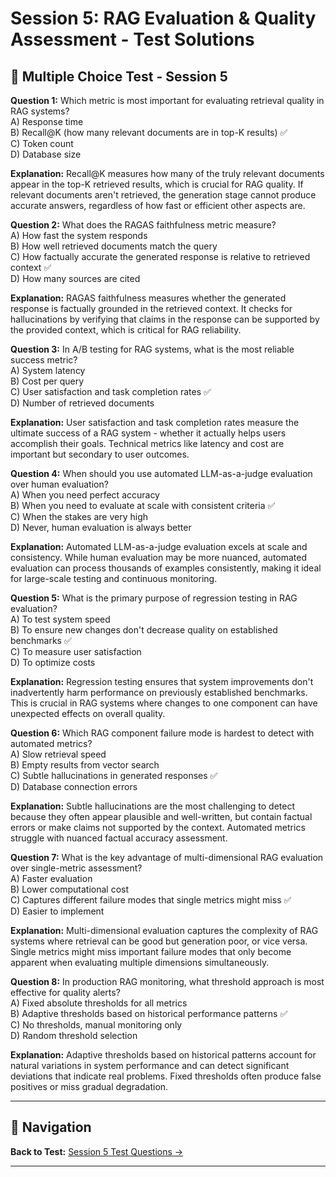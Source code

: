 # Session 5: RAG Evaluation & Quality Assessment - Test Solutions

## 📝 Multiple Choice Test - Session 5

**Question 1:** Which metric is most important for evaluating retrieval quality in RAG systems?  
A) Response time  
B) Recall@K (how many relevant documents are in top-K results) ✅  
C) Token count  
D) Database size  

**Explanation:** Recall@K measures how many of the truly relevant documents appear in the top-K retrieved results, which is crucial for RAG quality. If relevant documents aren't retrieved, the generation stage cannot produce accurate answers, regardless of how fast or efficient other aspects are.

**Question 2:** What does the RAGAS faithfulness metric measure?  
A) How fast the system responds  
B) How well retrieved documents match the query  
C) How factually accurate the generated response is relative to retrieved context ✅  
D) How many sources are cited  

**Explanation:** RAGAS faithfulness measures whether the generated response is factually grounded in the retrieved context. It checks for hallucinations by verifying that claims in the response can be supported by the provided context, which is critical for RAG reliability.

**Question 3:** In A/B testing for RAG systems, what is the most reliable success metric?  
A) System latency  
B) Cost per query  
C) User satisfaction and task completion rates ✅  
D) Number of retrieved documents  

**Explanation:** User satisfaction and task completion rates measure the ultimate success of a RAG system - whether it actually helps users accomplish their goals. Technical metrics like latency and cost are important but secondary to user outcomes.

**Question 4:** When should you use automated LLM-as-a-judge evaluation over human evaluation?  
A) When you need perfect accuracy  
B) When you need to evaluate at scale with consistent criteria ✅  
C) When the stakes are very high  
D) Never, human evaluation is always better  

**Explanation:** Automated LLM-as-a-judge evaluation excels at scale and consistency. While human evaluation may be more nuanced, automated evaluation can process thousands of examples consistently, making it ideal for large-scale testing and continuous monitoring.

**Question 5:** What is the primary purpose of regression testing in RAG evaluation?  
A) To test system speed  
B) To ensure new changes don't decrease quality on established benchmarks ✅  
C) To measure user satisfaction  
D) To optimize costs  

**Explanation:** Regression testing ensures that system improvements don't inadvertently harm performance on previously established benchmarks. This is crucial in RAG systems where changes to one component can have unexpected effects on overall quality.

**Question 6:** Which RAG component failure mode is hardest to detect with automated metrics?  
A) Slow retrieval speed  
B) Empty results from vector search  
C) Subtle hallucinations in generated responses ✅  
D) Database connection errors  

**Explanation:** Subtle hallucinations are the most challenging to detect because they often appear plausible and well-written, but contain factual errors or make claims not supported by the context. Automated metrics struggle with nuanced factual accuracy assessment.

**Question 7:** What is the key advantage of multi-dimensional RAG evaluation over single-metric assessment?  
A) Faster evaluation  
B) Lower computational cost  
C) Captures different failure modes that single metrics might miss ✅  
D) Easier to implement  

**Explanation:** Multi-dimensional evaluation captures the complexity of RAG systems where retrieval can be good but generation poor, or vice versa. Single metrics might miss important failure modes that only become apparent when evaluating multiple dimensions simultaneously.

**Question 8:** In production RAG monitoring, what threshold approach is most effective for quality alerts?  
A) Fixed absolute thresholds for all metrics  
B) Adaptive thresholds based on historical performance patterns ✅  
C) No thresholds, manual monitoring only  
D) Random threshold selection  

**Explanation:** Adaptive thresholds based on historical patterns account for natural variations in system performance and can detect significant deviations that indicate real problems. Fixed thresholds often produce false positives or miss gradual degradation.

---

## 🧭 Navigation

**Back to Test:** [Session 5 Test Questions →](Session5_RAG_Evaluation_Quality_Assessment.md#multiple-choice-test)

---
